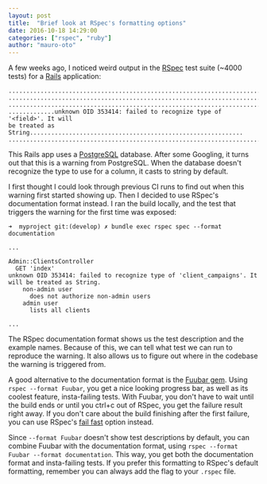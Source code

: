 ```yaml
---
layout: post
title:  "Brief look at RSpec's formatting options"
date: 2016-10-18 14:29:00
categories: ["rspec", "ruby"]
author: "mauro-oto"
---
```


A few weeks ago, I noticed weird output in the [RSpec](https://relishapp.com/rspec)
test suite (~4000 tests) for a [Rails](http://rubyonrails.org) application:

```
................................................................................
................................................................................
................................................................................
.............unknown OID 353414: failed to recognize type of '<field>'. It will
be treated as String............................................................
................................................................................
```

This Rails app uses a [PostgreSQL](https://www.postgresql.org) database. After
some Googling, it turns out that this is a warning from PostgreSQL. When the
database doesn't recognize the type to use for a column, it casts to string by
default.

<!--more-->

I first thought I could look through previous CI runs to find out when this
warning first started showing up. Then I decided to use RSpec's documentation
format instead. I ran the build locally, and the test that triggers the warning
for the first time was exposed:

```
➜  myproject git:(develop) ✗ bundle exec rspec spec --format documentation

...

Admin::ClientsController
  GET 'index'
unknown OID 353414: failed to recognize type of 'client_campaigns'. It will be treated as String.
    non-admin user
      does not authorize non-admin users
    admin user
      lists all clients

...

```

The RSpec documentation format shows us the test description and the example
names. Because of this, we can tell what test we can run to reproduce the
warning. It also allows us to figure out where in the codebase the warning is
triggered from.

A good alternative to the documentation format is the [Fuubar gem](https://github.com/thekompanee/fuubar).
Using `rspec --format Fuubar`, you get a nice looking progress bar, as well as
its coolest feature, insta-failing tests. With Fuubar, you don't have to wait
until the build ends or until you ctrl+c out of RSpec, you get the failure
result right away. If you don't care about the build finishing after the first
failure, you can use RSpec's [fail fast](https://relishapp.com/rspec/rspec-core/docs/command-line/fail-fast-option)
option instead.

Since `--format Fuubar` doesn't show test descriptions by default, you can
combine Fuubar with the documentation format, using
`rspec --format Fuubar --format documentation`. This way, you get both the
documentation format and insta-failing tests. If you prefer this formatting to
RSpec's default formatting, remember you can always add the flag to your
`.rspec` file.
